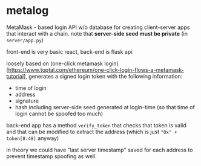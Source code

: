 # metalog
MetaMask - based login API w/o database for creating client-server apps that interact with a chain. note that **server-side seed must be private** (in `server/app.py`)

front-end is very basic react, back-end is flask api.

loosely based on (one-click metamask login)[https://www.toptal.com/ethereum/one-click-login-flows-a-metamask-tutorial], generates a signed login token with the following information:
- time of login
- address
- signature 
- hash including server-side seed generated at login-time (so that time of login cannot be spoofed too much) 

back-end app has a method `verify_token` that checks that token is valid and that can be modified to extract the address (which is just `"0x" + token[8:48]` anyway)

in theory we could have  "last server timestamp" saved for each address to prevent timestamp spoofing as well.
